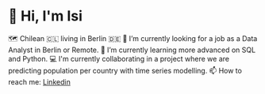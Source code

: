 
# 👋 Hi, I'm Isi

🗺️ Chilean 🇨🇱 living in Berlin 🇩🇪
🔭 I’m currently looking for a job as a Data Analyst in Berlin or Remote.
🌱 I’m currently learning more advanced on SQL and Python.
💻 I'm currently collaborating in a project where we are predicting population per country with time series modelling.
📫 How to reach me: [Linkedin](https://www.linkedin.com/in/isidora-anabalon/)
